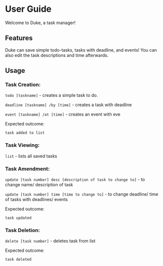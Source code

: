 # User Guide
Welcome to Duke, a task manager!

## Features
Duke can save simple todo-tasks, tasks with deadline, and events!
You can also edit the task descriptions and time afterwards.

## Usage

### Task Creation:

`todo [taskname]` - creates a simple task to do.

`deadline [taskname] /by [time]` - creates a task with deadline

`event [taskname] /at [time]` - creates an event with eve

Expected outcome:

`task added to list`

### Task Viewing:
`list` - lists all saved tasks

### Task Amendment:

`update [task number] desc [description of task to change to]` - to change name/ description of task

`update [task number] time [time to change to]` - to change deadline/ time of tasks with deadlines/ events

Expected outcome:

`task updated`

### Task Deletion:

`delete [task number]` - deletes task from list

Expected outcome:

`task deleted`
